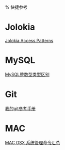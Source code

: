 % 快捷参考

# Jolokia

[Jolokia Access Patterns](shortcuts/jolokia.html)

# MySQL

[MySQL整数型类型区别](shortcuts/mysql-integer-types.html)

# Git

[我的git参考手册](shortcuts/git-manual.html)

# MAC

[MAC OSX 系统管理命令汇总](shortcuts/mac-osx-sys-admin-cmds.html)












